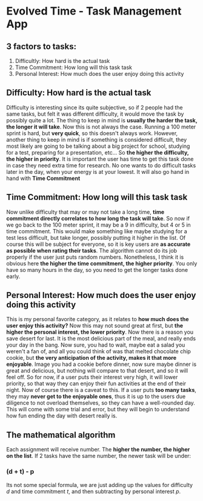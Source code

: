 # Evolved Time - Task Management App
## **3 factors to tasks**:
1. Difficultly: How hard is the actual task 
2. Time Commitment: How long will this task task 
3. Personal Interest: How much does the user enjoy doing this activity
## Difficulty: How hard is the actual task
Difficulty is interesting since its quite subjective, so if 2 people had the same tasks, but felt it was different difficulty, it would move the task by possibly quite a lot. The thing to keep in mind is **usually the harder the task, the longer it will take**. Now this is not always the case. Running a 100 meter sprint is hard, but **very quick**, so this doesn't always work. However, another thing to keep in mind is if something is considered difficult, they most likely are going to be talking about a big project for school, studying for a test, preparing for a presentation, etc... So **the higher the difficulty, the higher in priority**. It is important the user has time to get this task done in case they need extra time for research. No one wants to do difficult tasks later in the day, when your energy is at your lowest. It will also go hand in hand with **Time Commitment**
## Time Commitment: How long will this task task
Now unlike difficulty that may or may not take a long time, **time commitment directly correlates to how long the task will take**. So now if we go back to the 100 meter sprint, it may be a 9 in difficulty, but 4 or 5 in time commitment. This would make something like maybe studying for a test less difficult, but take longer, possibly putting it higher in the list. Of course this will be subject for everyone, so it is key users are **as accurate as possible when rating their tasks**. The algorithm cannot do its job properly if the user just puts random numbers. Nonetheless, I think it is obvious here **the higher the time commitment, the higher priority**. You only have so many hours in the day, so you need to get the longer tasks done early.
## Personal Interest: How much does the user enjoy doing this activity
This is my personal favorite category, as it relates to **how much does the user enjoy this activity?** Now this may not sound great at first, but **the higher the personal interest, the lower priority**. Now there is a reason you save desert for last. It is the most delicious part of the meal, and really ends your day in the bang. Now sure, you had to wait, maybe eat a salad you weren't a fan of, and all you could think of was that melted chocolate chip cookie, but **the very anticipation of the activity, makes it that more enjoyable**. Image you had a cookie before dinner, now sure maybe dinner is great and delicious, but nothing will compare to that desert, and so it will feel off. So for now, if a user puts their interest very high, it will lower priority, so that way they can enjoy their fun activities at the end of their night. Now of course there is a caveat to this. If a user puts **too many tasks**, they may **never get to the enjoyable ones**, thus it is up to the users due diligence to not overload themselves, so they can have a well-rounded day. This will come with some trial and error, but they will begin to understand how fun ending the day with desert really is.

## The mathematical algorithm 
Each assignment will receive number. The **higher the number, the higher on the list**. If 2 tasks have the same number, the newer task will be under:
### (d + t) - p
Its not some special formula, we are just adding up the values for difficulty *d* and time commitment *t*, and then subtracting by personal interest *p*.
